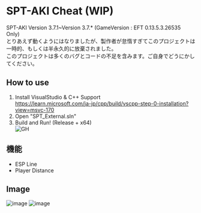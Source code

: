 # SPT-AKI Cheat (WIP)
SPT-AKI Version 3.7.1~Version 3.7.* (GameVersion : EFT 0.13.5.3.26535 Only)  
とりあえず動くようにはなりましたが、製作者が怠惰すぎてこのプロジェクトは一時的、もしくは半永久的に放棄されました。  
このプロジェクトは多くのバグとコードの不足を含みます。ご自身でどうにかしてください。

## How to use
1. Install VisualStudio & C++ Support  
https://learn.microsoft.com/ja-jp/cpp/build/vscpp-step-0-installation?view=msvc-170
2. Open "SPT_External.sln"
3. Build and Run! (Release + x64)  
![GH](https://github.com/TheKawaiiNeko/SPT-AKI-Cheat/assets/159750768/c3fc805c-ccb7-488f-b767-d4c97aa43e5d)

## 機能
* ESP Line
* Player Distance

## Image
![image](https://github.com/TheKawaiiNeko/SPT-AKI-Cheat/assets/159750768/edb93c30-d0f0-44e9-9712-a8520c8ab4f9)
![image](https://github.com/TheKawaiiNeko/SPT-AKI-Cheat/assets/159750768/aacec634-31d0-4084-9b44-d4cb89eeb137)
